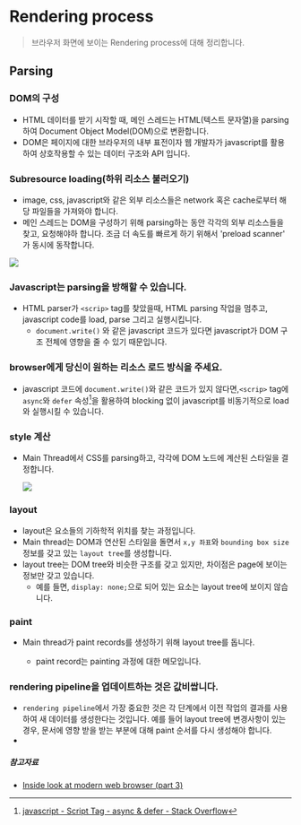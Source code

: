 # Rendering process

> 브라우저 화면에 보이는 Rendering process에 대해 정리합니다.

## Parsing

### DOM의 구성

- HTML 데이터를 받기 시작할 때, 메인 스레드는 HTML(텍스트 문자열)을 parsing 하여 Document Object Model(DOM)으로 변환합니다.
- DOM은 페이지에 대한 브라우저의 내부 표전이자 웹 개발자가 javascript를 활용하여 상호작용할 수 있는 데이터 구조와 API 입니다.

### Subresource loading(하위 리소스 불러오기)

- image, css, javascript와 같은 외부 리소스들은 network 혹은 cache로부터 해당 파일들을 가져와야 합니다.
- 메인 스레드는 DOM을 구성하기 위해 parsing하는 동안 각각의 외부 리소스들을 찾고, 요청해야하 합니다. 조금 더 속도를 빠르게 하기 위해서 'preload scanner' 가 동시에 동작합니다.

[<img src='https://developers.google.com/web/updates/images/inside-browser/part3/dom.png'/>]()

### Javascript는 parsing을 방해할 수 있습니다.

- HTML parser가 `<scrip>` tag를 찾았을때, HTML parsing 작업을 멈추고, javascript code를 load, parse 그리고 실행시킵니다.
  - `document.write()` 와 같은 javascript 코드가 있다면 javascript가 DOM 구조 전체에 영향을 줄 수 있기 때문입니다.

### browser에게 당신이 원하는 리소스 로드 방식을 주세요.

- javascript 코드에 `document.write()`와 같은 코드가 있지 않다면,`<scrip>` tag에 `async`와 `defer` 속성[^1]을 활용하여 blocking 없이 javascript를 비동기적으로 load와 실행시킬 수 있습니다.

### style 계산

- Main Thread에서 CSS를 parsing하고, 각각에 DOM 노드에 계산된 스타일을 결정합니다.

  [<img src='https://developers.google.com/web/updates/images/inside-browser/part3/computedstyle.png'/>]()

### layout

- layout은 요소들의 기하학적 위치를 찾는 과정입니다.
- Main thread는 DOM과 연산된 스타일을 돌면서 `x,y 좌표`와 `bounding box size` 정보를 갖고 있는 `layout tree`를 생성합니다.
- layout tree는 DOM tree와 비슷한 구조를 갖고 있지만, 차이점은 page에 보이는 정보만 갖고 있습니다.
  - 예를 들면, `display: none;`으로 되어 있는 요소는 layout tree에 보이지 않습니다.

### paint

- Main thread가 paint records를 생성하기 위해 layout tree를 돕니다.

  - paint record는 painting 과정에 대한 메모입니다.

### rendering pipeline을 업데이트하는 것은 값비쌉니다.

- `rendering pipeline`에서 가장 중요한 것은 각 단계에서 이전 작업의 결과를 사용하여 새 데이터를 생성한다는 것입니다. 예를 들어 layout tree에 변경사항이 있는 경우, 문서에 영향 받을 받는 부분에 대해 paint 순서를 다시 생성해야 합니다.
-

##### 참고자료

- [Inside look at modern web browser (part 3)](https://developers.google.com/web/updates/2018/09/inside-browser-part3)

  [^1]: [javascript - Script Tag - async & defer - Stack Overflow](https://stackoverflow.com/questions/10808109/script-tag-async-defer)
